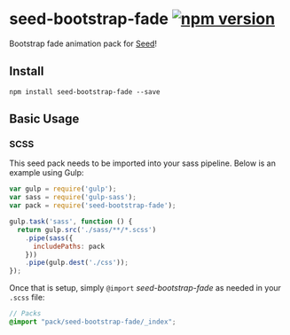 # seed-bootstrap-fade [![npm version](https://badge.fury.io/js/seed-bootstrap-fade.svg)](https://badge.fury.io/js/seed-bootstrap-fade)

Bootstrap fade animation pack for [Seed](https://github.com/helpscout/seed)!

## Install
```
npm install seed-bootstrap-fade --save
```


## Basic Usage

### SCSS
This seed pack needs to be imported into your sass pipeline. Below is an example using Gulp:


```javascript
var gulp = require('gulp');
var sass = require('gulp-sass');
var pack = require('seed-bootstrap-fade');

gulp.task('sass', function () {
  return gulp.src('./sass/**/*.scss')
    .pipe(sass({
      includePaths: pack
    }))
    .pipe(gulp.dest('./css'));
});
```

Once that is setup, simply `@import` *seed-bootstrap-fade* as needed in your `.scss` file:

```scss
// Packs
@import "pack/seed-bootstrap-fade/_index";
```
